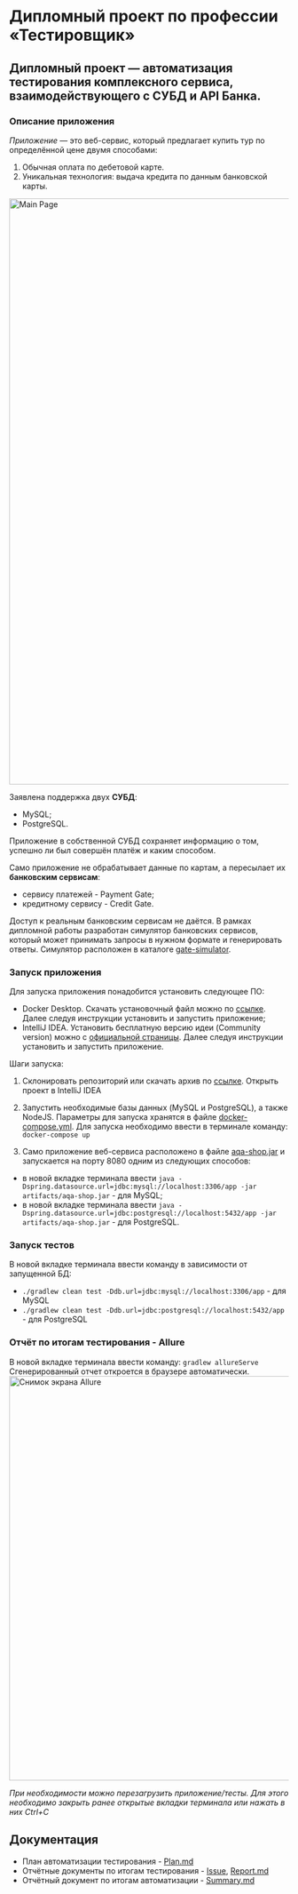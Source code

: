 # Дипломный проект по профессии «Тестировщик»

## Дипломный проект — автоматизация тестирования комплексного сервиса, взаимодействующего с СУБД и API Банка.

### Описание приложения
*Приложение* — это веб-сервис, который предлагает купить тур по определённой цене двумя способами:
1. Обычная оплата по дебетовой карте.
1. Уникальная технология: выдача кредита по данным банковской карты.

<img width="1055" alt="Main Page" src="https://user-images.githubusercontent.com/107788282/213795192-76ab0290-8713-404e-aa3b-4385b7326dbd.png">

Заявлена поддержка двух **СУБД**: 
* MySQL;
* PostgreSQL.

Приложение в собственной СУБД сохраняет информацию о том, успешно ли был совершён платёж и каким способом.

Само приложение не обрабатывает данные по картам, а пересылает их **банковским сервисам**:
* сервису платежей - Payment Gate;
*  кредитному сервису - Credit Gate.

Доступ к реальным банковским сервисам не даётся. В рамках дипломной работы разработан симулятор банковских сервисов, который может принимать запросы в нужном формате и генерировать ответы. Симулятор расположен в каталоге [gate-simulator](https://github.com/Vinarskaya/Diploma_QA/tree/master/gate-simulator).

### Запуск приложения 
Для запуска приложения понадобится установить следующее ПО: 
* Docker Desktop. Скачать установочный файл можно по [ссылке](https://docs.docker.com/desktop/). Далее следуя инструкции установить и запустить приложение;
* IntelliJ IDEA. Установить бесплатную версию идеи (Community version) можно с [официальной страницы](https://www.jetbrains.com/idea/download). Далее следуя инструкции установить и запустить приложение.

Шаги запуска:
1. Cклонировать репозиторий или скачать архив по [ссылке](https://github.com/Vinarskaya/Diploma_QA). Открыть проект в IntelliJ IDEA
2. Запустить необходимые базы данных (MySQL и PostgreSQL), а также NodeJS. Параметры для запуска хранятся в файле [docker-compose.yml](https://github.com/Vinarskaya/Diploma_QA/blob/master/docker-compose.yml). Для запуска необходимо ввести в терминале команду:
  `docker-compose up`

3. Само приложение веб-сервиса расположено в файле [aqa-shop.jar](https://github.com/Vinarskaya/Diploma_QA/blob/master/artifacts/aqa-shop.jar) и запускается на порту 8080 одним из следующих способов:
* в новой вкладке терминала ввести `java -Dspring.datasource.url=jdbc:mysql://localhost:3306/app -jar artifacts/aqa-shop.jar` - для MySQL;
* в новой вкладке терминала ввести `java -Dspring.datasource.url=jdbc:postgresql://localhost:5432/app -jar artifacts/aqa-shop.jar` - для PostgreSQL.

### Запуск тестов
В новой вкладке терминала ввести команду в зависимости от запущенной БД:
* `./gradlew clean test -Ddb.url=jdbc:mysql://localhost:3306/app` - для MySQL
* `./gradlew clean test -Ddb.url=jdbc:postgresql://localhost:5432/app` - для PostgreSQL

### Отчёт по итогам тестирования - Allure
В новой вкладке терминала ввести команду: `gradlew allureServe`
Сгенерированный отчет откроется в браузере автоматически.
<img width="728" alt="Снимок экрана Allure" src="https://user-images.githubusercontent.com/107788282/213795302-baf262ee-4577-4b93-8f03-6600d25e31e2.png">

*При необходимости можно перезагрузить приложение/тесты. Для этого необходимо закрыть ранее открытые вкладки терминала или нажать в них Ctrl+С*

## Документация
* План автоматизации тестирования - [Plan.md](https://github.com/Vinarskaya/Diploma_QA/blob/master/documents/Plan.md)
* Отчётные документы по итогам тестирования - [Issue](), [Report.md](https://github.com/Vinarskaya/Diploma_QA/blob/master/documents/Report.md)
* Отчётный документ по итогам автоматизации - [Summary.md](https://github.com/Vinarskaya/Diploma_QA/blob/master/documents/Summary.md)

